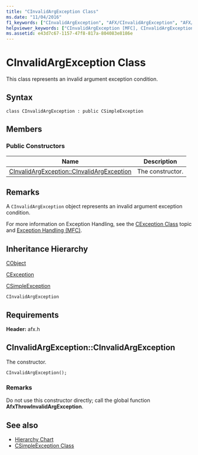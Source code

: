 ```yaml
---
title: "CInvalidArgException Class"
ms.date: "11/04/2016"
f1_keywords: ["CInvalidArgException", "AFX/CInvalidArgException", "AFX/CInvalidArgException::CInvalidArgException"]
helpviewer_keywords: ["CInvalidArgException [MFC], CInvalidArgException"]
ms.assetid: e43d7c67-1157-47f8-817a-804083e8186e
---
```

# CInvalidArgException Class

This class represents an invalid argument exception condition.

## Syntax

```
class CInvalidArgException : public CSimpleException
```

## Members

### Public Constructors

|Name|Description|
|----------|-----------------|
|[CInvalidArgException::CInvalidArgException](#cinvalidargexception)|The constructor.|

## Remarks

A `CInvalidArgException` object represents an invalid argument exception condition.

For more information on Exception Handling, see the [CException Class](../../mfc/reference/cexception-class.md) topic and [Exception Handling (MFC)](../../mfc/exception-handling-in-mfc.md).

## Inheritance Hierarchy

[CObject](../../mfc/reference/cobject-class.md)

[CException](../../mfc/reference/cexception-class.md)

[CSimpleException](../../mfc/reference/csimpleexception-class.md)

`CInvalidArgException`

## Requirements

**Header:** afx.h

##  <a name="cinvalidargexception"></a>  CInvalidArgException::CInvalidArgException

The constructor.

```
CInvalidArgException();
```

### Remarks

Do not use this constructor directly; call the global function **AfxThrowInvalidArgException**.

## See also

- [Hierarchy Chart](../../mfc/hierarchy-chart.md)
- [CSimpleException Class](../../mfc/reference/csimpleexception-class.md)
